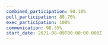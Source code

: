 ```yaml
---
combined_participation: 90.10%
poll_participation: 88.76%
exec_participation: 100%
communication: 98.35%
start_date: 2021-08-09T00:00:00.000Z
---
```

